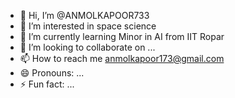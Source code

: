 - 👋 Hi, I’m @ANMOLKAPOOR733
- 👀 I’m interested in space science 
- 🌱 I’m currently learning Minor in AI from IIT Ropar
- 💞️ I’m looking to collaborate on ...
- 📫 How to reach me anmolkapoor173@gmail.com
- 😄 Pronouns: ...
- ⚡ Fun fact: ...

<!---
ANMOLKAPOOR733/ANMOLKAPOOR733 is a ✨ special ✨ repository because its `README.md` (this file) appears on your GitHub profile.
You can click the Preview link to take a look at your changes.
--->
